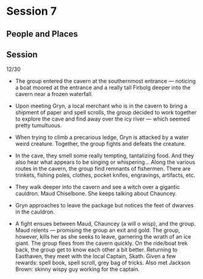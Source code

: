 
# Session 7
## People and Places
## Session
12/30
* The group entered the cavern at the southernmost entrance — noticing a boat moored at the entrance and a really tall Firbolg deeper into the cavern near a frozen waterfall.

* Upon meeting Gryn, a local merchant who is in the cavern to bring a shipment of paper and spell scrolls, the group decided to work together to explore the cave and find away over the icy river — which seemed pretty tumultuous.

* When trying to climb a precarious ledge, Gryn is attacked by a water weird creature. Together, the group fights and defeats the creature.

* In the cave, they smell some really tempting, tantalizing food. And they also hear what appears to be singing or whispering... Along the various routes in the cavern, the group find remnants of fishermen. There are trinkets, fishing poles, clothes, pocket knifes, engravings, artifacts, etc.
* They walk deeper into the cavern and see a witch over a gigantic cauldron. Maud Chiselbone. She keeps talking about Chauncey. 
* Gryn approaches to leave the package but notices the feet of dwarves in the cauldron. 
* A fight ensues between Maud, Chauncey (a will o wisp), and the group. Maud relents — promising the group an exit and gold. The group, however, kills her as she seeks to leave, garnering the wrath of an ice giant. The group flees from the cavern quickly. On the ride/boat trek back, the group get to know each other a bit better. Returning to Easthaven, they meet with the local Captain, Skath. Given a few rewards: spell book, spell scroll, grey bag of tricks. Also met Jackson Brown: skinny wispy guy working for the captain.
<!--stackedit_data:
eyJoaXN0b3J5IjpbLTExMzAwMTA3NTldfQ==
-->